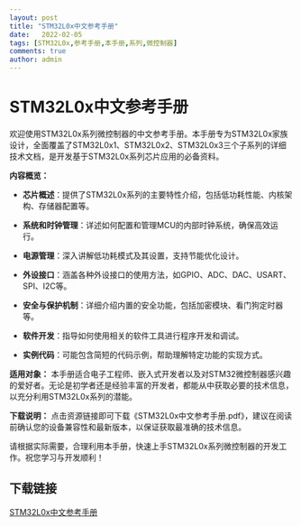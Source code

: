 ```yaml
---
layout: post
title: "STM32L0x中文参考手册"
date:   2022-02-05
tags: [STM32L0x,参考手册,本手册,系列,微控制器]
comments: true
author: admin
---
```

# STM32L0x中文参考手册

欢迎使用STM32L0x系列微控制器的中文参考手册。本手册专为STM32L0x家族设计，全面覆盖了STM32L0x1、STM32L0x2、STM32L0x3三个子系列的详细技术文档，是开发基于STM32L0x系列芯片应用的必备资料。

**内容概览：**

- **芯片概述**：提供了STM32L0x系列的主要特性介绍，包括低功耗性能、内核架构、存储器配置等。
  
- **系统和时钟管理**：详述如何配置和管理MCU的内部时钟系统，确保高效运行。
  
- **电源管理**：深入讲解低功耗模式及其设置，支持节能优化设计。
  
- **外设接口**：涵盖各种外设接口的使用方法，如GPIO、ADC、DAC、USART、SPI、I2C等。
  
- **安全与保护机制**：详细介绍内置的安全功能，包括加密模块、看门狗定时器等。
  
- **软件开发**：指导如何使用相关的软件工具进行程序开发和调试。
  
- **实例代码**：可能包含简短的代码示例，帮助理解特定功能的实现方式。

**适用对象：**
本手册适合电子工程师、嵌入式开发者以及对STM32微控制器感兴趣的爱好者。无论是初学者还是经验丰富的开发者，都能从中获取必要的技术信息，以充分利用STM32L0x系列的潜能。

**下载说明：**
点击资源链接即可下载《STM32L0x中文参考手册.pdf》，建议在阅读前确认您的设备兼容性和最新版本，以保证获取最准确的技术信息。

请根据实际需要，合理利用本手册，快速上手STM32L0x系列微控制器的开发工作。祝您学习与开发顺利！

## 下载链接

[STM32L0x中文参考手册](https://pan.quark.cn/s/4ec7ee3f7ad9)